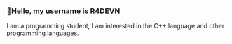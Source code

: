 <h3>👋Hello, my username is R4DEVN</h3>
<p>I am a programming student, I am interested in the C++ language and other programming languages.</p>